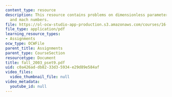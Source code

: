 ```yaml
---
content_type: resource
description: This resource contains problems on dimensionless parameters, and reynolds
  and mach numbers.
file: https://ol-ocw-studio-app-production.s3.amazonaws.com/courses/16-01-unified-engineering-i-ii-iii-iv-fall-2005-spring-2006/c0a426addb8233d35934e29d89e584af_fall_2003_pset9.pdf
file_type: application/pdf
learning_resource_types:
- Assignments
ocw_type: OCWFile
parent_title: Assignments
parent_type: CourseSection
resourcetype: Document
title: fall_2003_pset9.pdf
uid: c0a426ad-db82-33d3-5934-e29d89e584af
video_files:
  video_thumbnail_file: null
video_metadata:
  youtube_id: null
---
```

